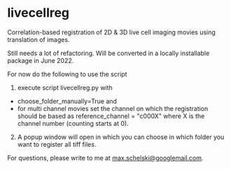 # livecellreg
Correlation-based registration of 2D &amp; 3D live cell imaging movies using translation of images.

Still needs a lot of refactoring. Will be converted in a locally installable package in June 2022.

For now do the following to use the script
1) execute script livecellreg.py with 
- choose_folder_manually=True and 
-  for multi channel movies set the channel on which the registration should be based as reference_channel = "c000X" where X is the channel number (counting starts at 0). 
2) A popup window will open in which you can choose in which folder you want to register all tiff files.

For questions, please write to me at max.schelski@googlemail.com.
